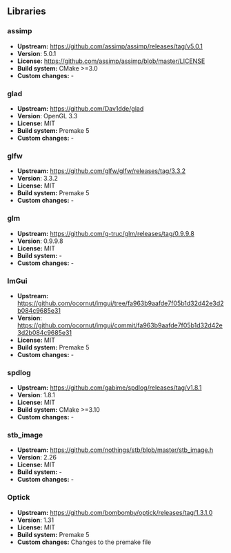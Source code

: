## Libraries

### assimp
* **Upstream:** https://github.com/assimp/assimp/releases/tag/v5.0.1
* **Version**: 5.0.1
* **License:** https://github.com/assimp/assimp/blob/master/LICENSE
* **Build system:** CMake >=3.0
* **Custom changes:** -

### glad
* **Upstream:** https://github.com/Dav1dde/glad
* **Version**: OpenGL 3.3
* **License:** MIT
* **Build system:** Premake 5
* **Custom changes:** -

### glfw
* **Upstream:** https://github.com/glfw/glfw/releases/tag/3.3.2
* **Version**: 3.3.2
* **License:** MIT
* **Build system:** Premake 5
* **Custom changes:** -

### glm
* **Upstream:** https://github.com/g-truc/glm/releases/tag/0.9.9.8
* **Version**: 0.9.9.8
* **License:** MIT
* **Build system:** -
* **Custom changes:** -

### ImGui
* **Upstream:** https://github.com/ocornut/imgui/tree/fa963b9aafde7f05b1d32d42e3d2b084c9685e31
* **Version**: https://github.com/ocornut/imgui/commit/fa963b9aafde7f05b1d32d42e3d2b084c9685e31
* **License:** MIT
* **Build system:** Premake 5
* **Custom changes:** -

### spdlog
* **Upstream:** https://github.com/gabime/spdlog/releases/tag/v1.8.1
* **Version**: 1.8.1
* **License:** MIT
* **Build system:** CMake >=3.10
* **Custom changes:** -

### stb_image
* **Upstream:** https://github.com/nothings/stb/blob/master/stb_image.h
* **Version**: 2.26
* **License:** MIT
* **Build system:** -
* **Custom changes:** -

### Optick
* **Upstream:** https://github.com/bombomby/optick/releases/tag/1.3.1.0
* **Version**: 1.31
* **License:** MIT
* **Build system:** Premake 5
* **Custom changes:** Changes to the premake file